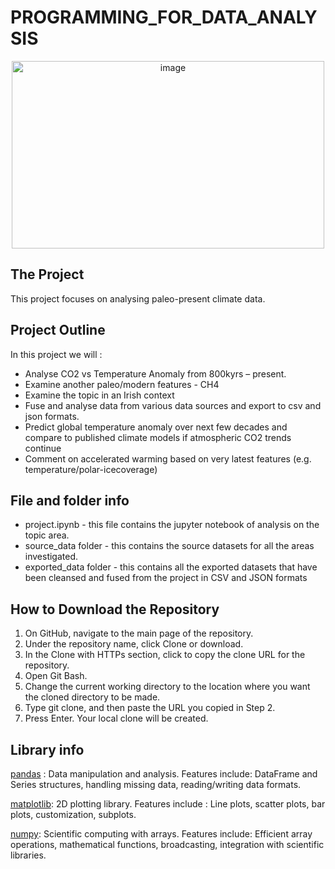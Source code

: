 # PROGRAMMING_FOR_DATA_ANALYSIS

<p align="center">
  <img src="https://github.com/frankquinn89/PROGRAMMING_FOR_DATA_ANALYSIS_2/assets/16778503/a03069ba-4174-4153-8061-461b6565a097" alt="image" width="500" height="300">
</p>


## The Project

This project focuses on analysing paleo-present climate data. 

## Project Outline

In this project we will :
* Analyse CO2 vs Temperature Anomaly from 800kyrs – present.
* Examine another paleo/modern features - CH4
* Examine the topic in an Irish context
* Fuse and analyse data from various data sources and export to csv and json formats.
* Predict global temperature anomaly over next few decades and compare to published climate models if atmospheric CO2 trends continue
* Comment on accelerated warming based on very latest features (e.g. temperature/polar-icecoverage)


## File and folder info
* project.ipynb - this file contains the jupyter notebook of analysis on the topic area.
* source_data folder - this contains the source datasets for all the areas investigated.
* exported_data folder - this contains all the exported datasets that have been cleansed and fused from the project in CSV and JSON formats

## How to Download the Repository
1. On GitHub, navigate to the main page of the repository.
2. Under the repository name, click Clone or download.
3. In the Clone with HTTPs section, click to copy the clone URL for the repository.
4. Open Git Bash.
5. Change the current working directory to the location where you want the cloned directory to be made.
6. Type git clone, and then paste the URL you copied in Step 2.
7. Press Enter. Your local clone will be created.

## Library info
[pandas](https://pandas.pydata.org/) : Data manipulation and analysis. Features include: DataFrame and Series structures, handling missing data, reading/writing data formats.

[matplotlib](https://matplotlib.org/): 2D plotting library. Features include : Line plots, scatter plots, bar plots, customization, subplots.

[numpy](https://numpy.org/): Scientific computing with arrays. Features include: Efficient array operations, mathematical functions, broadcasting, integration with scientific libraries.

